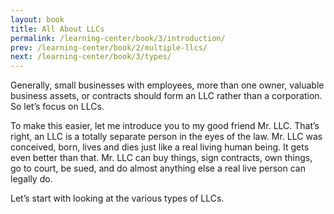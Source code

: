 ```yaml
---
layout: book
title: All About LLCs
permalink: /learning-center/book/3/introduction/
prev: /learning-center/book/2/multiple-llcs/
next: /learning-center/book/3/types/
---
```


Gen­er­ally, small busi­nesses with employ­ees, more than one owner, valu­able busi­ness assets, or con­tracts should form an LLC rather than a cor­po­ra­tion. So let’s focus on LLCs.

To make this eas­ier, let me intro­duce you to my good friend Mr. LLC. That’s right, an LLC is a totally sep­a­rate per­son in the eyes of the law. Mr. LLC was con­ceived, born, lives and dies just like a real liv­ing human being. It gets even bet­ter than that. Mr. LLC can buy things, sign con­tracts, own things, go to court, be sued, and do almost any­thing else a real live per­son can legally do.

Let’s start with look­ing at the var­i­ous types of LLCs.